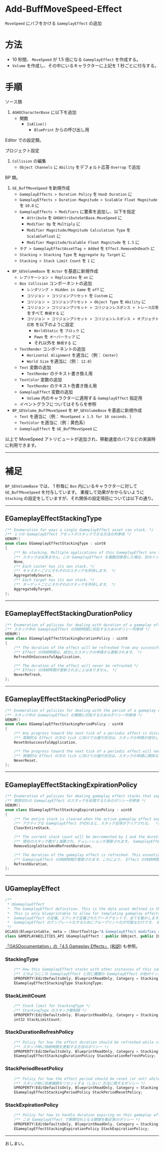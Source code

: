 # Add-BuffMoveSpeed-Effect
`MoveSpeed` にバフをかける `GameplayEffect` の追加

# 方法

* 10 秒間、 `MoveSpeed` が 1.5 倍になる `GameplayEffect` を作成する。
* `Volume` を作成し、その中にいるキャラクターに上記を 1 秒ごとに付与する。

# 手順

ソース類

1. `AGHOCharacterBase` に以下を追加
	* 関数
		* `IsAlive()`
			* `BluePrint` からの呼び出し用

Editor での設定類。

プロジェクト設定

1. `Collision` の編集
	* `Object Channels` に `Ability` をデフォルト応答 `Overrap` で追加

BP 類。

1. `GE_BuffMoveSpeed` を新規作成
	* `GameplayEffects > Duration Policy` を `HasD Duration` に
	* `GameplayEffects > Duration Magnitude > Scalable Float Magnitude` を `10.0` に
	* `GameplayEffects > Modifiers` に要素を追加し、以下を指定
		* `Attribute` を `GHOAttributeSetBase.MoveSpeed` に
		* `Modifier Op` を `Multiply` に
		* `Modifier Magnitude/Magnitude Calculation Type` を `ScalableFloat` に
		* `Modifier Magnitude/Scalable Float Magnitude` を `1.5` に
	* `タグ > GameplayEffectAssetTag > Added` を `Effect.RemoveOnDeath` に
	* `Stacking > Stacking Type` を `Aggregate by Target` に
	* `Stacking > Stack Limit Count` を `1` に
* `BP_GEVolumeBase` を `Actor` を基底に新規作成
	* `レプリケーション > Replicates` を `on` に
	* `Box Collision` コンポーネントの追加
		* `レンダリング > Hidden in Game` を `off` に
		* `コリジョン > コリジョンプリセット` を `Custom` に
		* `コリジョン > コリジョンプリセット > Object Type` を `Ability` に
		* `コリジョン > コリジョンプリセット > コリジョンレスポンス > トレース応答` をすべて `無視する` に
		* `コリジョン > コリジョンプリセット > コリジョンレスポンス > オブジェクト応答` を以下のように設定
			* `WorldStatic` を `ブロック` に
			* `Pawn` を `オーバーラップ` に
			* それ以外を `無視する` に
	* `TextRender` コンポーネントの追加
		* `Horizontal Alignment` を適当に（例： `Center`）
		* `World Size`  を適当に（例： `12.0`）
	* `Text` 変数の追加
		* `TextRender` のテキスト書き換え用
	* `TextColor` 変数の追加
		* `TextRender` のテキスト色書き換え用
	* `GameplayEffect` 変数の追加
		* `Volume` 内のキャラクターに適用する `GameplayEffect` 指定用
	* イベントグラフについてはそちらを参照
* `BP_GEVolume_BuffMoveSpeed` を `BP_GEVolumeBase` を基底に新規作成
	* `Text` を適当に（例： `MoveSpeed x 1.5 for 10 seconds.` ）
	* `TextColor` を適当に（例：黄色系）
	* `GameplayEffect` を `GE_BuffMoveSpeed` に



以上で MoveSpeed アトリビュートが追加され、移動速度のバフなどの実装時に利用できます。

-----
# 補足

`BP_GEVolumeBase` では、 1 秒毎に `Box` 内にいるキャラクターに対して `GE_BuffMoveSpeed` を付与しています。
重複して効果がかからないように `Stacking` の設定をしていますが、それ関係の設定項目については以下の通り。

-----
## EGameplayEffectStackingType
```c++
/** Enumeration for ways a single GameplayEffect asset can stack. */
/** １つの GameplayEffect アセットがスタックできる方法の列挙体 */
UENUM()
enum class EGameplayEffectStackingType : uint8
{
	/** No stacking. Multiple applications of this GameplayEffect are treated as separate instances. */
	/** スタックは出来ません。この GameplayEffect を複数回使用した場合、別のインスタンスとして扱われます。 */
	None,
	/** Each caster has its own stack. */
	/** キャスターごとにそれぞれのスタックを所持します。 */
	AggregateBySource,
	/** Each target has its own stack. */
	/** ターゲットごとにそれぞれのスタックを所持します。 */
	AggregateByTarget,
};
```

-----
## EGameplayEffectStackingDurationPolicy

```c++
/** Enumeration of policies for dealing with duration of a gameplay effect while stacking */
/** スタック中の GameplayEffect の持続時間に対処するためのポリシー列挙体 */
UENUM()
enum class EGameplayEffectStackingDurationPolicy : uint8
{
	/** The duration of the effect will be refreshed from any successful stack application */
	/** Effect の持続時間は、成功したスタックの申請から更新されます。 */
	RefreshOnSuccessfulApplication,

	/** The duration of the effect will never be refreshed */
	/** Effect の持続時間が更新されることはありません。 */
	NeverRefresh,
};
```

-----
## EGameplayEffectStackingPeriodPolicy

```c++
/** Enumeration of policies for dealing with the period of a gameplay effect while stacking */
/** スタック中の GameplayEffect の期間に対処するためのポリシー列挙体 */
UENUM()
enum class EGameplayEffectStackingPeriodPolicy : uint8
{
	/** Any progress toward the next tick of a periodic effect is discarded upon any successful stack application */
	/** 周期的な Effect の次の tick に向けての進行状況は、スタックの申請が成功した時点で破棄されます。 */
	ResetOnSuccessfulApplication,

	/** The progress toward the next tick of a periodic effect will never be reset, regardless of stack applications */
	/** 周期的な Effect の次の tick に向けての進行状況は、スタックの申請に関係なく、決してリセットされません。 */
	NeverReset,
};
```

-----
## EGameplayEffectStackingExpirationPolicy

```c++
/** Enumeration of policies for dealing gameplay effect stacks that expire (in duration based effects). */
/** 期限切れの GameplayEffect のスタックを処理するためのポリシー列挙体 */
UENUM()
enum class EGameplayEffectStackingExpirationPolicy : uint8
{
	/** The entire stack is cleared when the active gameplay effect expires  */
	/** アクティブな GameplayEffect が切れると、スタック全体がクリアされる。  */
	ClearEntireStack,

	/** The current stack count will be decremented by 1 and the duration refreshed. The GE is not "reapplied", just continues to exist with one less stacks. */
	/** 現在のスタック数が１減算され、デュレーションが更新されます。 GameplayEffect は「再適用」されず、スタック数が１つ減った状態で存在し続けます。 */
	RemoveSingleStackAndRefreshDuration,

	/** The duration of the gameplay effect is refreshed. This essentially makes the effect infinite in duration. This can be used to manually handle stack decrements via OnStackCountChange callback */
	/** GameplayEffect の持続時間が更新されます。これにより、 Effect の持続時間は実質的に無限になります。 OnStackCountChange コールバックでスタックの減少を手動で処理する場合に使用できます。 */
	RefreshDuration,
};
```

-----
## UGameplayEffect

```c++
/**
 * UGameplayEffect
 *	The GameplayEffect definition. This is the data asset defined in the editor that drives everything.
 *  This is only blueprintable to allow for templating gameplay effects. Gameplay effects should NOT contain blueprint graphs.
 *	GameplayEffect の定義。エディタで定義されたデータアセットで、全てを動かします。
 *  GameplayEffect のテンプレート化するためにブループリント化が可能なだけです。 GameplayEffect はグラフを含めることは出来ません。
 */
UCLASS(Blueprintable, meta = (ShortTooltip="A GameplayEffect modifies attributes and tags."))
class GAMEPLAYABILITIES_API UGameplayEffect : public UObject, public IGameplayTagAssetInterface
```

[「GASDocumentation」の「4.5 Gameplay Effects」](https://github.com/tranek/GASDocumentation#concepts-ge) [(和訳)](https://github.com/sentyaanko/GASDocumentation/blob/lang-ja/README.jp.md#concepts-ge) も参照。

### StackingType

```c++
	/** How this GameplayEffect stacks with other instances of this same GameplayEffect */
	/** どのようにこの GameplayEffect と同じ種類の GameplayEffect の他のインスタンスがスタックするか */
	UPROPERTY(EditDefaultsOnly, BlueprintReadOnly, Category = Stacking)
	EGameplayEffectStackingType	StackingType;
```

### StackLimitCount

```c++
	/** Stack limit for StackingType */
	/** StackingType のスタック数制限 */
	UPROPERTY(EditDefaultsOnly, BlueprintReadOnly, Category = Stacking)
	int32 StackLimitCount;
```

### StackDurationRefreshPolicy

```c++
	/** Policy for how the effect duration should be refreshed while stacking */
	/** スタック時に持続時間を更新する方法のポリシー */
	UPROPERTY(EditDefaultsOnly, BlueprintReadOnly, Category = Stacking)
	EGameplayEffectStackingDurationPolicy StackDurationRefreshPolicy;
```

### StackPeriodResetPolicy

```c++
	/** Policy for how the effect period should be reset (or not) while stacking */
	/** スタック時に効果機関をリセットする（しない）方法に関するポリシー */
	UPROPERTY(EditDefaultsOnly, BlueprintReadOnly, Category = Stacking)
	EGameplayEffectStackingPeriodPolicy StackPeriodResetPolicy;
```

### StackExpirationPolicy

```c++
	/** Policy for how to handle duration expiring on this gameplay effect */
	/** この GameplayEffect で期限切れとなる期間を動圧家のポリシー */
	UPROPERTY(EditDefaultsOnly, BlueprintReadOnly, Category = Stacking)
	EGameplayEffectStackingExpirationPolicy StackExpirationPolicy;

```



-----
おしまい。
